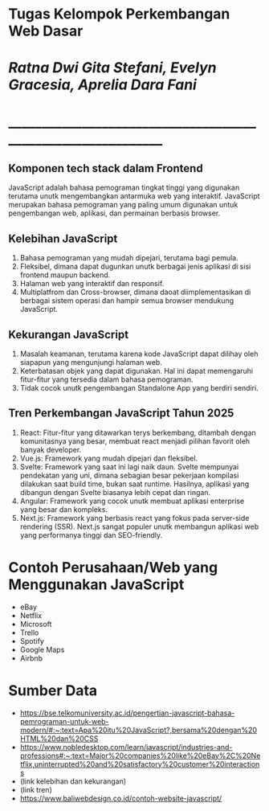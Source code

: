 # Tugas Kelompok Perkembangan Web Dasar
# _Ratna Dwi Gita Stefani, Evelyn Gracesia, Aprelia Dara Fani_
# ____________________________________________________________
## Komponen tech stack dalam Frontend 
JavaScript adalah bahasa pemograman tingkat tinggi yang digunakan terutama unutk mengembangkan antarmuka web yang interaktif. JavaScript merupakan bahasa pemograman yang paling umum digunakan untuk pengembangan web, aplikasi, dan permainan berbasis browser.
## Kelebihan JavaScript
1. Bahasa pemograman yang mudah dipejari, terutama bagi pemula.
2. Fleksibel, dimana dapat dugunkan unutk berbagai jenis aplikasi di sisi frontend maupun backend.
3. Halaman web yang interaktif dan responsif.
4. Multiplatfrom dan Cross-browser, dimana daoat diimplementasikan di berbagai sistem operasi dan hampir semua browser mendukung JavaScript.
## Kekurangan JavaScript
1. Masalah keamanan, terutama karena kode JavaScript dapat dilihay oleh siapapun yang mengunjungi halaman web.
2. Keterbatasan objek yang dapat digunakan. Hal ini dapat memengaruhi fitur-fitur yang tersedia dalam bahasa pemograman.
3. Tidak cocok unutk pengembangan Standalone App yang berdiri sendiri.
## Tren Perkembangan JavaScript Tahun 2025
1. React: Fitur-fitur yang ditawarkan terys berkembang, ditambah dengan komunitasnya yang besar, membuat react menjadi pilihan favorit oleh banyak developer.
2. Vue.js: Framework yang mudah dipejari dan fleksibel.
3. Svelte: Framework yang saat ini lagi naik daun. Svelte mempunyai pendekatan yang uni, dimana sebagian besar pekerjaan kompilasi dilakukan saat build time, bukan saat runtime. Hasilnya, aplikasi yang dibangun dengan Svelte biasanya lebih cepat dan ringan.
4. Angular: Framework yang cocok unutk membuat aplikasi enterprise yang besar dan kompleks.
5. Next.js: Framework yang berbasis react yang fokus pada server-side rendering (SSR). Next.js sangat populer unutk membangun aplikasi web yang performanya tinggi dan SEO-friendly.
# Contoh Perusahaan/Web yang Menggunakan JavaScript
- eBay
- Netflix
- Microsoft
- Trello
- Spotify
- Google Maps
- Airbnb
# Sumber Data
- https://bse.telkomuniversity.ac.id/pengertian-javascript-bahasa-pemrograman-untuk-web-modern/#:~:text=Apa%20itu%20JavaScript?,bersama%20dengan%20HTML%20dan%20CSS
- https://www.nobledesktop.com/learn/javascript/industries-and-professions#:~:text=Major%20companies%20like%20eBay%2C%20Netflix,uninterrupted%20and%20satisfactory%20customer%20interactions
- (link kelebihan dan kekurangan)
- (link tren)
- https://www.baliwebdesign.co.id/contoh-website-javascript/



